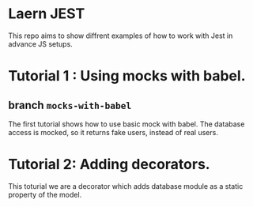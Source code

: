 # Laern JEST
This repo aims to show diffrent examples of how to work
with Jest in advance JS setups.

# Tutorial 1 : Using mocks with babel.
## branch `mocks-with-babel`
The first tutorial shows how to use basic mock with babel.
The database access is mocked, so it returns fake users,
instead of real users.

# Tutorial 2: Adding decorators.
This toturial we are a decorator which adds database module
as a static property of the model.

